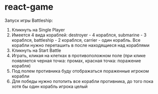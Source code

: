 # react-game
Запуск игры Battleship:
1) Кликнуть на Single Player
2) Имеется 4 вида кораблей: destroyer - 4 кораблся, submarine - 3 кораблся, battleship - 2 кораблся, carrier - один корабль. Все корабли нужно переташить в после находящиеся над кораблями
3) Кликнуть на Start Battle
4) Играть, кликая на клетках в противоположном поле (при клике появляется черная точка: промах, красная точка: поражение корабля)
5) Под полем противника буду отображаться пораженные игроком корабли
6) Для победы нужно потопить все корабли противника, до того пока хотя бы один корабль игрока целый
